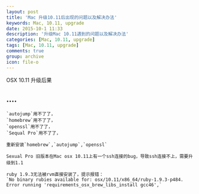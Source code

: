 ```yaml
---
layout: post
title: 'Mac 升级10.11后出现的问题以及解决办法'
keywords: Mac, 10.11, upgrade
date: 2015-10-1 11:33
description: '升级Mac 10.11遇到的问题以及解决办法'
categories: [Mac, 10.11, upgrade]
tags: [Mac, 10.11, upgrade]
comments: true
group: archive
icon: file-o
---
```


OSX 10.11 升级后果

....
----
	
	`autojump`用不了了，
	`homebrew`用不了了，
	`openssl`用不了了，
	`Sequal Pro`用不了了，
	
	重新安装`homebrew`,`autojump`,`openssl`

	Sexual Pro 旧版本在Mac osx 10.11上有一个ssh连接的bug，导致ssh连接不上，需要升级到1.1

	ruby 1.9.3无法被rvm直接安装了，提示报错：
	`No binary rubies available for: osx/10.11/x86_64/ruby-1.9.3-p484.
	Error running 'requirements_osx_brew_libs_install gcc46',`

<!-- more -->

